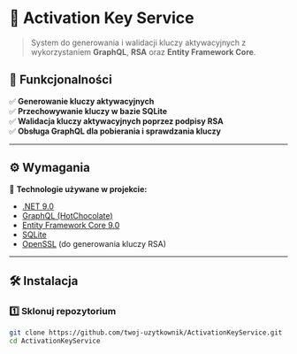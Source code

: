 # 🔑 Activation Key Service

> System do generowania i walidacji kluczy aktywacyjnych z wykorzystaniem **GraphQL**, **RSA** oraz **Entity Framework Core**.

## 🚀 Funkcjonalności

✅ **Generowanie kluczy aktywacyjnych**  
✅ **Przechowywanie kluczy w bazie SQLite**  
✅ **Walidacja kluczy aktywacyjnych poprzez podpisy RSA**  
✅ **Obsługa GraphQL dla pobierania i sprawdzania kluczy**  

---

## ⚙️ Wymagania

📌 **Technologie używane w projekcie:**
- [.NET 9.0](https://dotnet.microsoft.com/en-us/download/dotnet/9.0)
- [GraphQL (HotChocolate)](https://chillicream.com/docs/hotchocolate)
- [Entity Framework Core 9.0](https://docs.microsoft.com/en-us/ef/core/)
- [SQLite](https://www.sqlite.org/)
- [OpenSSL](https://www.openssl.org/) (do generowania kluczy RSA)

---

## 🛠 Instalacja

### **1️⃣ Sklonuj repozytorium**
```sh
git clone https://github.com/twoj-uzytkownik/ActivationKeyService.git
cd ActivationKeyService
